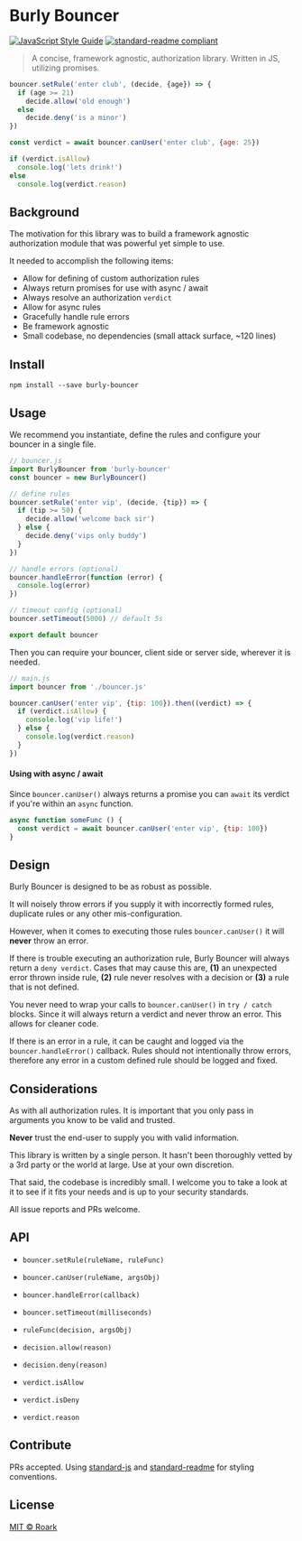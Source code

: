 # Burly Bouncer

[![JavaScript Style Guide](https://img.shields.io/badge/code_style-standard-brightgreen.svg)](https://standardjs.com) [![standard-readme compliant](https://img.shields.io/badge/readme%20style-standard-brightgreen.svg?style=flat-square)](https://github.com/RichardLitt/standard-readme)

> A concise, framework agnostic, authorization library. Written in JS, utilizing promises.

```javascript
bouncer.setRule('enter club', (decide, {age}) => {
  if (age >= 21)
    decide.allow('old enough')
  else 
    decide.deny('is a minor')
})

const verdict = await bouncer.canUser('enter club', {age: 25})

if (verdict.isAllow)
  console.log('lets drink!')
else 
  console.log(verdict.reason)
```

## Background
The motivation for this library was to build a framework agnostic authorization module that was powerful yet simple to use. 

It needed to accomplish the following items:
- Allow for defining of custom authorization rules
- Always return promises for use with async / await
- Always resolve an authorization `verdict`
- Allow for async rules
- Gracefully handle rule errors
- Be framework agnostic
- Small codebase, no dependencies (small attack surface, ~120 lines)

## Install
```
npm install --save burly-bouncer
```

## Usage

We recommend you instantiate, define the rules and configure your bouncer in a single file.
```javascript
// bouncer.js
import BurlyBouncer from 'burly-bouncer'
const bouncer = new BurlyBouncer()

// define rules
bouncer.setRule('enter vip', (decide, {tip}) => {
  if (tip >= 50) {
    decide.allow('welcome back sir')
  } else {
    decide.deny('vips only buddy')
  }
})

// handle errors (optional)
bouncer.handleError(function (error) {
  console.log(error)
})

// timeout config (optional)
bouncer.setTimeout(5000) // default 5s

export default bouncer
```

Then you can require your bouncer, client side or server side, wherever it is needed.
```javascript
// main.js
import bouncer from './bouncer.js'

bouncer.canUser('enter vip', {tip: 100}).then((verdict) => {
  if (verdict.isAllow) {
    console.log('vip life!')
  } else {
    console.log(verdict.reason)
  }
})
```

#### Using with async / await
Since `bouncer.canUser()` always returns a promise you can `await` its verdict if you're within an `async` function.
```javascript
async function someFunc () {
  const verdict = await bouncer.canUser('enter vip', {tip: 100})
}
```

## Design

Burly Bouncer is designed to be as robust as possible. 

It will noisely throw errors if you supply it with incorrectly formed rules, duplicate rules or any other mis-configuration.

However, when it comes to executing those rules `bouncer.canUser()` it will **never** throw an error.

If there is trouble executing an authorization rule, Burly Bouncer will always return a `deny verdict`. Cases that may cause this are, **(1)** an unexpected error thrown inside rule, **(2)** rule never resolves with a decision or **(3)** a rule that is not defined.

You never need to wrap your calls to `bouncer.canUser()` in `try / catch` blocks. Since it will always return a verdict and never throw an error. This allows for cleaner code.

If there is an error in a rule, it can be caught and logged via the `bouncer.handleError()` callback. Rules should not intentionally throw errors, therefore any error in a custom defined rule should be logged and fixed.

## Considerations
As with all authorization rules. It is important that you only pass in arguments you know to be valid and trusted.

**Never** trust the end-user to supply you with valid information. 

This library is written by a single person. It hasn't been thoroughly vetted by a 3rd party or the world at large. Use at your own discretion.

That said, the codebase is incredibly small. I welcome you to take a look at it to see if it fits your needs and is up to your security standards.

All issue reports and PRs welcome.

## API
- `bouncer.setRule(ruleName, ruleFunc)`
- `bouncer.canUser(ruleName, argsObj)`
- `bouncer.handleError(callback)`
- `bouncer.setTimeout(milliseconds)`

- `ruleFunc(decision, argsObj)`

- `decision.allow(reason)`
- `decision.deny(reason)`

- `verdict.isAllow`
- `verdict.isDeny`
- `verdict.reason`

## Contribute
PRs accepted. 
Using [standard-js](https://github.com/standard/standard) and [standard-readme](https://github.com/RichardLitt/standard-readme) for styling conventions.

## License
[MIT © Roark](../LICENSE)